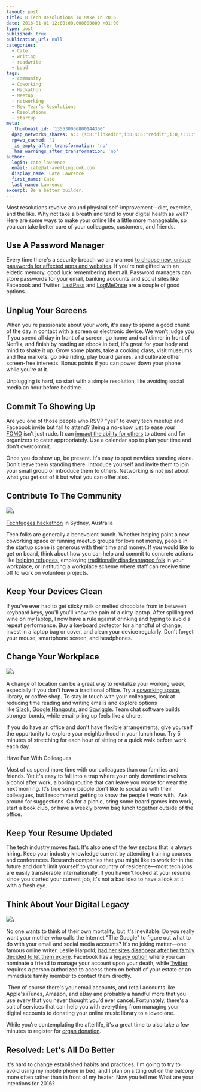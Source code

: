```yaml
---
layout: post
title: 8 Tech Resolutions To Make In 2016
date: 2016-01-01 12:00:00.000000000 +01:00
type: post
published: true
publication_url: null
categories:
  - Cate
  - writing
  - readwrite
  - Lead
tags:
  - community
  - Coworking
  - Hackathon
  - Meetup
  - networking
  - New Year’s Resolutions
  - Resolutions
  - startup
meta:
  _thumbnail_id: '135530066800144350'
  dpsp_networks_shares: a:3:{s:8:"linkedin";i:0;s:6:"reddit";i:0;s:11:"google-plus";i:0;}
  rp4wp_cached: '1'
  _is_empty_after_transformation: 'no'
  _has_warnings_after_transformation: 'no'
author:
  login: cate-lawrence
  email: cate@atravellingcook.com
  display_name: Cate Lawrence
  first_name: Cate
  last_name: Lawrence
excerpt: Be a better builder.
---
```

Most resolutions revolve around physical self-improvement—diet,
exercise, and the like. Why not take a breath and tend to your digital
health as well? Here are some ways to make your online life a little
more manageable, so you can take better care of your colleagues,
customers, and friends.

Use A Password Manager
----------------------

Every time there's a security breach we are warned [to choose new,
unique passwords for affected apps and
websites](https://readwrite.com/2014/05/06/lastpass-joe-siegrist-heartbleed-password-manager-privacy-security-builders).
If you're not gifted with an eidetic memory, good luck remembering them
all. Password managers can store passwords for your email, banking
accounts and social sites like Facebook and
Twitter. [LastPass](https://lastpass.com/) and
[LogMeOnce](https://www.logmeonce.com/) are a couple of good options.

Unplug Your Screens
-------------------

When you're passionate about your work, it's easy to spend a good chunk
of the day in contact with a screen or electronic device. We won't judge
you if you spend all day in front of a screen, go home and eat dinner in
front of Netflix, and finish by reading an ebook in bed, it's great for
your body and mind to shake it up. Grow some plants, take a cooking
class, visit museums and flea markets, go bike riding, play board games,
and cultivate other screen-free interests. Bonus points if you can power
down your phone while you're at it.

Unplugging is hard, so start with a simple resolution, like avoiding
social media an hour before bedtime.

Commit To Showing Up
--------------------

Are you one of those people who RSVP "yes" to every tech meetup and
Facebook invite but fail to attend? Being a no-show just to ease your
[FOMO](https://www.slate.com/blogs/quora/2015/09/30/fomo_what_s_the_psychology_behind_the_fear_of_missing_out.html) isn't
just rude. It can [impact the ability for
others](https://blog.thefetch.com/2013/08/03/the-golden-rules-of-meetup-etiquette/)
to attend and for organizers to cater appropriately. Use a calendar app
to plan your time and don't overcommit.

Once you do show up, be present. It's easy to spot newbies standing
alone. Don't leave them standing there. Introduce yourself and invite
them to join your small group or introduce them to others. Networking is
not just about what you get out of it but what you can offer also. 

Contribute To The Community 
----------------------------

![](rw-import/MTM1NTMwNjQ2MzUyMjA1MDc0-2.jpg)\

[Techfugees
hackathon](https://www.tentlandia.com/stories/using-tech-good-techfugees-australia)
in Sydney, Australia

Tech folks are generally a benevolent bunch. Whether helping paint a new
coworking space or running meetup groups for love not money, people in
the startup scene is generous with their time and money. If you would
like to get on board, think about how you can help and commit to
concrete actions like [helping
refugees](https://readwrite.com/2015/12/11/tech-refugees-aid-organizations),
employing [traditionally disadvantaged folk](https://www.code2040.org/)
in your workplace, or instituting a workplace scheme where staff can
receive time off to work on volunteer projects. 

Keep Your Devices Clean
-----------------------

If you've ever had to get sticky milk or melted chocolate from in
between keyboard keys, you'll you'll know the pain of a dirty
laptop. After spilling red wine on my laptop, I now have a rule against
drinking and typing to avoid a repeat performance. Buy a keyboard
protector for a handful of change, invest in a laptop bag or cover, and
clean your device regularly. Don't forget your mouse, smartphone screen,
and headphones. 

Change Your Workplace 
----------------------

![](rw-import/MTM1NTMwMDY1NzI2MzEzNzQ2-2.jpg)\

A change of location can be a great way to revitalize your working week,
especially if you don't have a traditional office. Try a [coworking
space](https://coworkingmap.org/), library, or coffee shop. To stay in
touch with your colleagues, look at reducing time reading and writing
emails and explore options like [Slack](https://slack.com/), [Google
Hangouts](https://hangouts.google.com/), and
[Sqwiggle](https://www.sqwiggle.com/). Team chat software builds
stronger bonds, while email piling up feels like a chore.

If you do have an office and don't have flexible arrangements, give
yourself the opportunity to explore your neighborhood in your lunch
hour. Try 5 minutes of stretching for each hour of sitting or a quick
walk before work each day.

Have Fun With Colleagues

Most of us spend more time with our colleagues than our families and
friends. Yet it's easy to fall into a trap where your only downtime
involves alcohol after work, a boring routine that can leave you worse
for wear the next morning. It's true some people don't like to socialize
with their colleagues, but I recommend getting to know the people I work
with.  Ask around for suggestions. Go for a picnic, bring some board
games into work, start a book club, or have a weekly brown bag lunch
together outside of the office. 

Keep Your Resume Updated
------------------------

The tech industry moves fast. It's also one of the few sectors that is
always hiring. Keep your industry knowledge current by attending
training courses and conferences. Research companies that you might like
to work for in the future and don't limit yourself to your country of
residence—most tech jobs are easily transferable internationally. If you
haven't looked at your resume since you started your current job, it's
not a bad idea to have a look at it with a fresh eye. 

Think About Your Digital Legacy
-------------------------------

![](rw-import/MTM1NTI5MjM0MTEzMjQzNzc5-2.jpg)\

No one wants to think of their own mortality, but it's inevitable. Do
you really want your mother who calls the Internet "The Google" to
figure out what to do with your email and social media accounts? It's no
joking matter—one famous online writer, Leslie Harpold, [had her sites
disappear after her family decided to let them
expire](https://workbench.cadenhead.org/news/3579/why-leslie-harpolds-sites-disappeared).
Facebook has a [legacy
option](https://newsroom.fb.com/news/2015/02/adding-a-legacy-contact/)
where you can nominate a friend to manage your account upon your death,
while [Twitter](https://support.twitter.com/forms/privacy) requires a
person authorized to access them on behalf of your estate or an
immediate family member to contact them directly.

 Then of course there's your email accounts, and retail accounts like
Apple's iTunes, Amazon, and eBay and probably a handful more that you
use every that you never thought you'd ever cancel. Fortunately, there's
a suit of services that can help you with everything from managing your
digital accounts to donating your online music library to a loved one. 

While you're contemplating the afterlife, it's a great time to also take
a few minutes to register for [organ donation](https://organize.org/).

Resolved: Let's All Do Better
-----------------------------

It's hard to change established habits and practices. I'm going to try
to avoid using my mobile phone in bed, and I plan on sitting out on the
balcony more often rather than in front of my heater. Now you tell me:
What are your intentions for 2016? 
